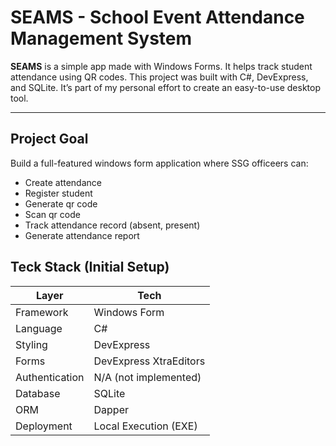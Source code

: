 # SEAMS - School Event Attendance Management System

**SEAMS** is a simple app made with Windows Forms. It helps track student attendance using QR codes. This project was built with C#, DevExpress, and SQLite. It’s part of my personal effort to create an easy-to-use desktop tool.

---

## Project Goal

Build a full-featured windows form application where SSG officeers can:

- Create attendance
- Register student
- Generate qr code
- Scan qr code
- Track attendance record (absent, present)
- Generate attendance report

## Teck Stack (Initial Setup)

| Layer          | Tech                           |
| -------------- | ------------------------------ |
| Framework      | Windows Form                   |
| Language       | C#                             |
| Styling        | DevExpress                     |
| Forms          | DevExpress XtraEditors         |
| Authentication | N/A (not implemented)          |
| Database       | SQLite                         |
| ORM            | Dapper                         |
| Deployment     | Local Execution (EXE)          |





